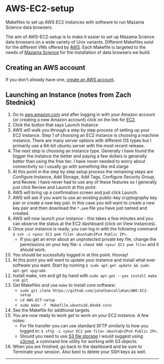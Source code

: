 # AWS-EC2-setup #

Makefiles to set up AWS EC2 instances with software to run Mazama Science data browsers.

The aim of AWS-EC2-setup is to make it easier to set up Mazama Science data browsers on a wide
variety of Unix variants. Different Makefiles exist for the different VMs offered by
[AWS](http://aws.amazon.com). Each Makefile is targeted to the needs of
[Mazama Science](http://mazamascience.com) for the installation of data browsers we build.

## Creating an AWS account ##

If you don't already have one, [create an AWS account](http://aws.amazon.com).

## Launching an Instance (notes from Zach Stednick) ##

1. Go to [aws.amazon.com](http://aws.amazon.com) and after logging in with your Amazon account (or
   creating a new Amazon account) click on the link for [EC2](https://aws.amazon.com/ec2/).
2. Click the button that says Launch Instance
3. AWS will walk you through a step by step process of setting up your
   EC2 instance. Step 1 of choosing an EC2 instance is choosing a machine instance.
   There are many server options with different OS types but I primarily use a 64-bit ubuntu server with the most recent release.
4. The next step is choosing an instance type. Generally I have found the bigger the instance the better and paying a few
dollars is generally better than using the free tier. I have never
needed to worry about connectivity so I usually go with something like
m4.xlarge
5. At this point in the step by step setup process the remaining steps are Configure Instance, Add
   Storage, Add Tags, Configure Security Group, and Review. I have never
had to use any of these features so I generally just click Review and Launch at this point.
6. AWS will bring up a confirmation screen and just click Launch.
7. AWS will ask if you want to use an existing public-key cryptography key pair or create a new key
   pair. In this case you will want to create a new key pair and then
download the `*.pem` file you have just named and created.
8. AWS will now launch your instance - this takes a few minutes and you
   can observe the status at the EC2 dashboard (click on View Instances).
9. Once your instance is ready, you can log in with the following
   command `$ ssh -i <your EC2 pem file> ubuntu@<IPv4 Public IP>`.
    - If you get an error about an unprotected private key file, change the permissions on your key file:
    `$ chmod 600 <your EC2 pem file>` and it should work.
10. You should be sucessfully logged in at this point. Hooray!
11. At this point you will want to update your instance and install what
    ever software you want. Start by running `$ sudo apt-get update && sudo
    apt-get upgrade`.
12. Install make, vim and git by hand with `sudo apt-get --yes install make vim git`
13. Get Makefiles and use `make` to install core software:
    * `sudo git clone https://github.com/jonathancallahan/AWS-EC2-setup`
    * `cd AWS-ECT-setup`
    * `sudo make -f  Makefile.ubuntu16.04x64 core`
14. See the Makefile for additional targets.
15. You are now ready to work get to work on your EC2 instance. A few notes:
    - For file transfer you can use standard SFTP similarly to how you
      logged in: `$ sftp -i <your EC2 pem file> ubuntu@<IPv4 Public IP>`.
    - Should you need to use [S3 file storage](https://aws.amazon.com/s3/) I would suggest using
      [s3cmd](https://github.com/s3tools/s3cmd), a command line utility for working with S3 objects.
16. When you are finished, go back to the dashboard and be sure to
    Terminate your session. Also best to delete your SSH keys as well.


***
